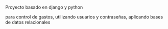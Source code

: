 Proyecto basado en django y python

para control de gastos, utilizando usuarios y contraseñas, aplicando bases de datos relacionales

